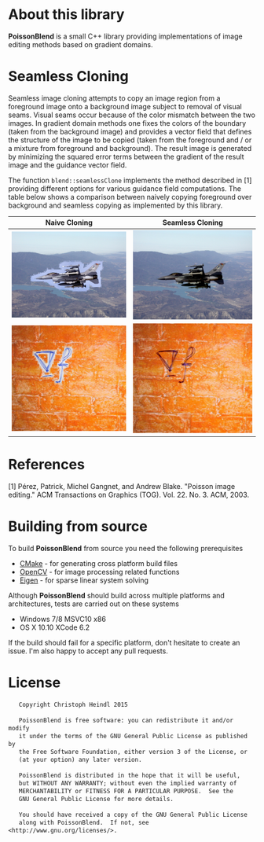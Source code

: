 # About this library

**PoissonBlend** is a small C++ library providing implementations of image editing methods based on gradient domains. 

# Seamless Cloning

Seamless image cloning attempts to copy an image region from a foreground image onto a background image subject to removal of visual seams. Visual seams occur because of the color mismatch between the two images. In gradient domain methods one fixes the colors of the boundary (taken from the background image) and provides a vector field that defines the structure of the image to be copied (taken from the foreground and / or a mixture from foreground and background). The result image is generated by minimizing the squared error terms between the gradient of the result image and the guidance vector field. 

The function `blend::seamlessClone` implements the method described in [1] providing different options for various guidance field computations. The table below shows a comparison between naively copying foreground over background and seamless copying as implemented by this library.

|  Naive Cloning | Seamless Cloning | 
|:--------------:|:----------------:|
| ![Naive Image Cloning](/etc/results/1/naive.png?raw=true) | ![Seamless Image Cloning](/etc/results/1/mixed-gradients.png?raw=true) |
| ![Naive Image Cloning](/etc/results/2/naive.png?raw=true) | ![Seamless Image Cloning](/etc/results/2/mixed-gradients.png?raw=true) |

# References
[1] Pérez, Patrick, Michel Gangnet, and Andrew Blake. "Poisson image editing." ACM Transactions on Graphics (TOG). Vol. 22. No. 3. ACM, 2003.

# Building from source
To build **PoissonBlend** from source you need the following prerequisites
 - [CMake](www.cmake.org) - for generating cross platform build files
 - [OpenCV](www.opencv.org) - for image processing related functions
 - [Eigen](eigen.tuxfamily.org/) - for sparse linear system solving
 
Although **PoissonBlend** should build across multiple platforms and architectures, tests are carried out on these systems
 - Windows 7/8 MSVC10 x86
 - OS X 10.10 XCode 6.2

If the build should fail for a specific platform, don't hesitate to create an issue. I'm also happy to accept any pull requests.

# License
```
   Copyright Christoph Heindl 2015

   PoissonBlend is free software: you can redistribute it and/or modify
   it under the terms of the GNU General Public License as published by
   the Free Software Foundation, either version 3 of the License, or
   (at your option) any later version.
   
   PoissonBlend is distributed in the hope that it will be useful,
   but WITHOUT ANY WARRANTY; without even the implied warranty of
   MERCHANTABILITY or FITNESS FOR A PARTICULAR PURPOSE.  See the
   GNU General Public License for more details.
   
   You should have received a copy of the GNU General Public License
   along with PoissonBlend.  If not, see <http://www.gnu.org/licenses/>.
```
